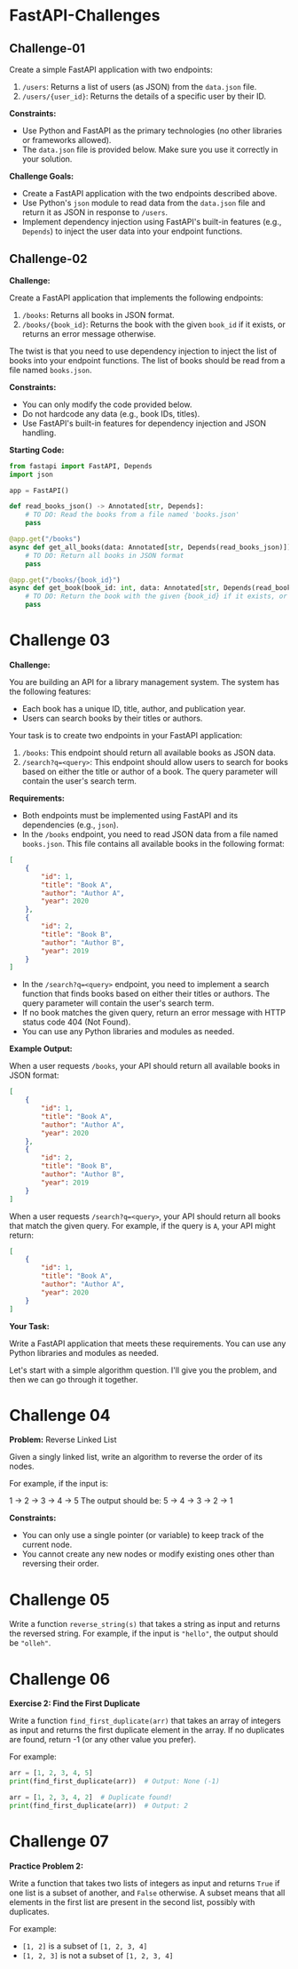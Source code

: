 # FastAPI-Challenges

## Challenge-01

Create a simple FastAPI application with two endpoints:
1. `/users`: Returns a list of users (as JSON) from the `data.json` file.
2. `/users/{user_id}`: Returns the details of a specific user by their ID.

**Constraints:**

* Use Python and FastAPI as the primary technologies (no other libraries or frameworks allowed).
* The `data.json` file is provided below. Make sure you use it correctly in your solution.

**Challenge Goals:**

* Create a FastAPI application with the two endpoints described above.
* Use Python's `json` module to read data from the `data.json` file and return it as JSON in response to `/users`.
* Implement dependency injection using FastAPI's built-in features (e.g., `Depends`) to inject the user data into your endpoint functions.

## Challenge-02

**Challenge:**

Create a FastAPI application that implements the following endpoints:
1. `/books`: Returns all books in JSON format.
2. `/books/{book_id}`: Returns the book with the given `book_id` if it exists, or returns an error message otherwise.

The twist is that you need to use dependency injection to inject the list of books into your endpoint functions. The list of books should be read from a file named `books.json`.

**Constraints:**

* You can only modify the code provided below.
* Do not hardcode any data (e.g., book IDs, titles).
* Use FastAPI's built-in features for dependency injection and JSON handling.

**Starting Code:**
```python
from fastapi import FastAPI, Depends
import json

app = FastAPI()

def read_books_json() -> Annotated[str, Depends]:
    # TO DO: Read the books from a file named 'books.json'
    pass

@app.get("/books")
async def get_all_books(data: Annotated[str, Depends(read_books_json)]):
    # TO DO: Return all books in JSON format
    pass

@app.get("/books/{book_id}")
async def get_book(book_id: int, data: Annotated[str, Depends(read_books_json)]):
    # TO DO: Return the book with the given {book_id} if it exists, or return an error message otherwise
    pass
```

# Challenge 03


**Challenge:**

You are building an API for a library management system. The system has the following features:
- Each book has a unique ID, title, author, and publication year.
- Users can search books by their titles or authors.

Your task is to create two endpoints in your FastAPI application:
1.  `/books`: This endpoint should return all available books as JSON data.
2.  `/search?q=<query>`: This endpoint should allow users to search for books based on either the title or author of a book. The query parameter will contain the user's search term.

**Requirements:**

- Both endpoints must be implemented using FastAPI and its dependencies (e.g., `json`).
- In the `/books` endpoint, you need to read JSON data from a file named `books.json`. This file contains all available books in the following format:
```json
[
    {
        "id": 1,
        "title": "Book A",
        "author": "Author A",
        "year": 2020
    },
    {
        "id": 2,
        "title": "Book B",
        "author": "Author B",
        "year": 2019
    }
]
```
- In the `/search?q=<query>` endpoint, you need to implement a search function that finds books based on either their titles or authors. The query parameter will contain the user's search term.
- If no book matches the given query, return an error message with HTTP status code 404 (Not Found).
- You can use any Python libraries and modules as needed.

**Example Output:**

When a user requests `/books`, your API should return all available books in JSON format:
```json
[
    {
        "id": 1,
        "title": "Book A",
        "author": "Author A",
        "year": 2020
    },
    {
        "id": 2,
        "title": "Book B",
        "author": "Author B",
        "year": 2019
    }
]
```
When a user requests `/search?q=<query>`, your API should return all books that match the given query. For example, if the query is `A`, your API might return:
```json
[
    {
        "id": 1,
        "title": "Book A",
        "author": "Author A",
        "year": 2020
    }
]
```


**Your Task:**

Write a FastAPI application that meets these requirements. You can use any Python libraries and modules as needed.

Let's start with a simple algorithm question. I'll give you the problem, and then we can go through it together.

# Challenge 04

**Problem:** Reverse Linked List

Given a singly linked list, write an algorithm to reverse the order of its nodes.

For example, if the input is:

1 -> 2 -> 3 -> 4 -> 5
The output should be:
5 -> 4 -> 3 -> 2 -> 1

**Constraints:**

* You can only use a single pointer (or variable) to keep track of the current node.
* You cannot create any new nodes or modify existing ones other than reversing their order.

# Challenge 05

Write a function `reverse_string(s)` that takes a string as input and returns the reversed string. For example, if the input is `"hello"`, the output should be `"olleh"`.

# Challenge 06

**Exercise 2: Find the First Duplicate**

Write a function `find_first_duplicate(arr)` that takes an array of integers as input and returns the first duplicate element in the array. If no duplicates are found, return -1 (or any other value you prefer).

For example:
```python
arr = [1, 2, 3, 4, 5]
print(find_first_duplicate(arr))  # Output: None (-1)

arr = [1, 2, 3, 4, 2]  # Duplicate found!
print(find_first_duplicate(arr))  # Output: 2
```

# Challenge 07

**Practice Problem 2:**

Write a function that takes two lists of integers as input and returns `True` if one list is a subset of another, and `False` otherwise. A subset means that all elements in the first list are present in the second list, possibly with duplicates.

For example:

* `[1, 2]` is a subset of `[1, 2, 3, 4]`
* `[1, 2, 3]` is not a subset of `[1, 2, 3, 4]`

